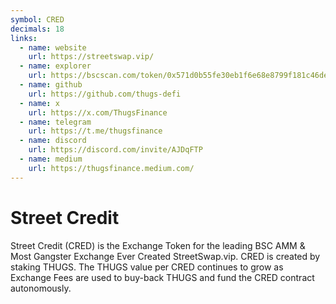 ```yaml
---
symbol: CRED
decimals: 18
links:
  - name: website
    url: https://streetswap.vip/
  - name: explorer
    url: https://bscscan.com/token/0x571d0b55fe30eb1f6e68e8799f181c46de6b0059
  - name: github
    url: https://github.com/thugs-defi
  - name: x
    url: https://x.com/ThugsFinance
  - name: telegram
    url: https://t.me/thugsfinance
  - name: discord
    url: https://discord.com/invite/AJDqFTP
  - name: medium
    url: https://thugsfinance.medium.com/
---
```


# Street Credit

Street Credit (CRED) is the Exchange Token for the leading BSC AMM & Most Gangster Exchange Ever Created StreetSwap.vip. CRED is created by staking THUGS. The THUGS value per CRED continues to grow as Exchange Fees are used to buy-back THUGS and fund the CRED contract autonomously.
